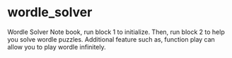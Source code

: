 # wordle_solver
Wordle Solver Note book, run block 1 to initialize. Then, run block 2 to help you solve wordle puzzles. Additional feature such as, function play can allow you to play wordle infinitely. 
